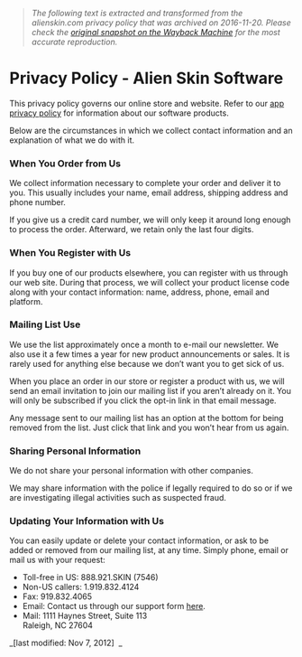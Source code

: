 > *The following text is extracted and transformed from the alienskin.com privacy policy that was archived on 2016-11-20. Please check the [original snapshot on the Wayback Machine](https://web.archive.org/web/20161120114149id_/http%3A//www.alienskin.com/company/privacy-policy) for the most accurate reproduction.*

# Privacy Policy - Alien Skin Software

This privacy policy governs our online store and website. Refer to our [app privacy policy](https://web.archive.org/company/app-privacy-policy/ "App Privacy Policy") for information about our software products.

Below are the circumstances in which we collect contact information and an explanation of what we do with it.

### When You Order from Us

We collect information necessary to complete your order and deliver it to you. This usually includes your name, email address, shipping address and phone number.

If you give us a credit card number, we will only keep it around long enough to process the order. Afterward, we retain only the last four digits.

### When You Register with Us

If you buy one of our products elsewhere, you can register with us through our web site. During that process, we will collect your product license code along with your contact information: name, address, phone, email and platform.

### Mailing List Use

We use the list approximately once a month to e-mail our newsletter. We also use it a few times a year for new product announcements or sales. It is rarely used for anything else because we don’t want you to get sick of us.

When you place an order in our store or register a product with us, we will send an email invitation to join our mailing list if you aren’t already on it. You will only be subscribed if you click the opt-in link in that email message.

Any message sent to our mailing list has an option at the bottom for being removed from the list. Just click that link and you won’t hear from us again.

### Sharing Personal Information

We do not share your personal information with other companies.

We may share information with the police if legally required to do so or if we are investigating illegal activities such as suspected fraud.

### Updating Your Information with Us

You can easily update or delete your contact information, or ask to be added or removed from our mailing list, at any time. Simply phone, email or mail us with your request:

  * Toll-free in US: 888.921.SKIN (7546)
  * Non-US callers: 1.919.832.4124
  * Fax: 919.832.4065
  * Email: Contact us through our support form [here](http://support.alienskin.com/).
  * Mail: 1111 Haynes Street, Suite 113  
Raleigh, NC 27604



 _[last modified: Nov 7, 2012]  _
